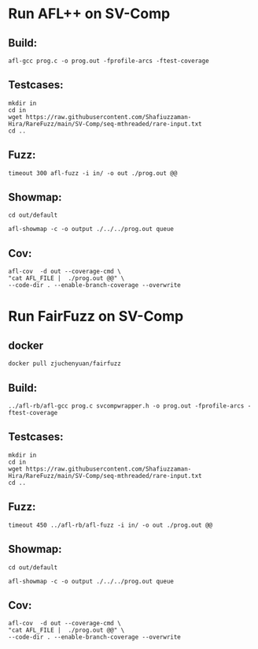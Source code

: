 # Run AFL++ on SV-Comp
## Build:

```afl-gcc prog.c -o prog.out -fprofile-arcs -ftest-coverage```

## Testcases:
```
mkdir in
cd in
wget https://raw.githubusercontent.com/Shafiuzzaman-Hira/RareFuzz/main/SV-Comp/seq-mthreaded/rare-input.txt
cd ..
```
## Fuzz:
```
timeout 300 afl-fuzz -i in/ -o out ./prog.out @@
```
## Showmap:
```
cd out/default 

afl-showmap -c -o output ./../../prog.out queue 
```

## Cov:
```
afl-cov  -d out --coverage-cmd \
"cat AFL_FILE |  ./prog.out @@" \
--code-dir . --enable-branch-coverage --overwrite
```
# Run FairFuzz on SV-Comp

## docker
```docker pull zjuchenyuan/fairfuzz```
## Build:
```../afl-rb/afl-gcc prog.c svcompwrapper.h -o prog.out -fprofile-arcs -ftest-coverage```

## Testcases:
```
mkdir in
cd in
wget https://raw.githubusercontent.com/Shafiuzzaman-Hira/RareFuzz/main/SV-Comp/seq-mthreaded/rare-input.txt
cd ..
```
## Fuzz:
```
timeout 450 ../afl-rb/afl-fuzz -i in/ -o out ./prog.out @@

```
## Showmap:
```
cd out/default 

afl-showmap -c -o output ./../../prog.out queue 
```

## Cov:
```
afl-cov  -d out --coverage-cmd \
"cat AFL_FILE |  ./prog.out @@" \
--code-dir . --enable-branch-coverage --overwrite
```